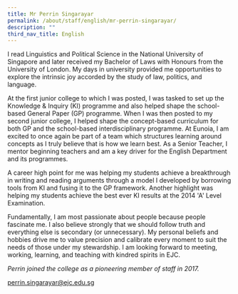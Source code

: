 ```yaml
---
title: Mr Perrin Singarayar
permalink: /about/staff/english/mr-perrin-singarayar/
description: ""
third_nav_title: English
---
```




I read Linguistics and Political Science in the National University of Singapore and later received my Bachelor of Laws with Honours from the University of London. My days in university provided me opportunities to explore the intrinsic joy accorded by the study of law, politics, and language.

At the first junior college to which I was posted, I was tasked to set up the Knowledge & Inquiry (KI) programme and also helped shape the school-based General Paper (GP) programme. When I was then posted to my second junior college, I helped shape the concept-based curriculum for both GP and the school-based interdisciplinary programme. At Eunoia, I am excited to once again be part of a team which structures learning around concepts as I truly believe that is how we learn best. As a Senior Teacher, I mentor beginning teachers and am a key driver for the English Department and its programmes.

A career high point for me was helping my students achieve a breakthrough in writing and reading arguments through a model I developed by borrowing tools from KI and fusing it to the GP framework. Another highlight was helping my students achieve the best ever KI results at the 2014 'A' Level Examination.

Fundamentally, I am most passionate about people because people fascinate me. I also believe strongly that we should follow truth and everything else is secondary (or unnecessary). My personal beliefs and hobbies drive me to value precision and calibrate every moment to suit the needs of those under my stewardship. I am looking forward to meeting, working, learning, and teaching with kindred spirits in EJC.

_Perrin joined the college as a pioneering member of staff in 2017._

[perrin.singarayar@ejc.edu.sg](mailto:perrin.singarayar@ejc.edu.sg)